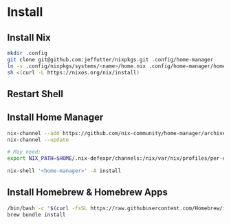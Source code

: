 # Install

## Install Nix
```bash
mkdir .config
git clone git@github.com:jeffutter/nixpkgs.git .config/home-manager
ln -s .config/nixpkgs/systems/<name>/home.nix .config/home-manager/home.nix
sh <(curl -L https://nixos.org/nix/install)
```

## Restart Shell

## Install Home Manager
```bash
nix-channel --add https://github.com/nix-community/home-manager/archive/master.tar.gz home-manager
nix-channel --update

# May need:
export NIX_PATH=$HOME/.nix-defexpr/channels:/nix/var/nix/profiles/per-user/root/channels${NIX_PATH:+:$NIX_PATH}

nix-shell '<home-manager>' -A install
```

## Install Homebrew & Homebrew Apps
```bash
/bin/bash -c "$(curl -fsSL https://raw.githubusercontent.com/Homebrew/install/master/install.sh)"
brew bundle install
```

